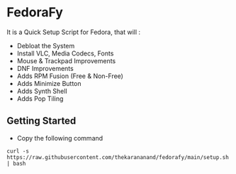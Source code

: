 
# FedoraFy

It is a Quick Setup Script for Fedora, that will :

- Debloat the System
- Install VLC, Media Codecs, Fonts
- Mouse & Trackpad Improvements
- DNF Improvements
- Adds RPM Fusion (Free & Non-Free)
- Adds Minimize Button
- Adds Synth Shell
- Adds Pop Tiling


## Getting Started 

- Copy the following command 

```
curl -s https://raw.githubusercontent.com/thekarananand/fedorafy/main/setup.sh | bash
```